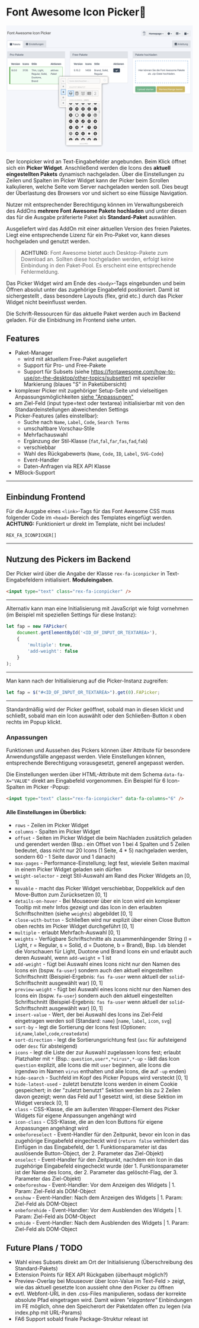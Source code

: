 # Font Awesome Icon Picker🐥

![Screenshot](https://github.com/FriendsOfREDAXO/fa_iconpicker/blob/assets/icon_screen.png?raw=true)


Der Iconpicker wird an Text-Eingabefelder angebunden. Beim Klick öffnet sich ein **Picker Widget**. Anschließend werden die Icons des **aktuell eingestellten
 Pakets** dynamisch nachgeladen. Über die Einstellungen zu Zeilen und Spalten im Picker Widget kann der Picker beim Scrollen kalkulieren, welche Seite vom
  Server nachgeladen werden soll. Dies beugt der Überlastung des Browsers vor und sichert so eine flüssige Navigation.

Nutzer mit entsprechender Berechtigung können im Verwaltungsbereich des AddOns **mehrere Font Awesome  Pakete hochladen** und unter diesen das für die
 Ausgabe präferierte Paket als **Standard-Paket** auswählen.

Ausgeliefert wird das AddOn mit einer aktuellen Version des freien Paketes. Liegt eine entsprechende Lizenz für ein Pro-Paket vor, kann dieses hochgeladen
 und genutzt werden.

> **ACHTUNG**: Font Awesome bietet auch Desktop-Pakete zum Download an. Sollten diese hochgeladen werden, erfolgt keine Einbindung in den Paket-Pool. Es
> erscheint eine entsprechende Fehlermeldung. 

Das Picker Widget wird am Ende des `<body>`-Tags eingebunden und beim Öffnen absolut unter das zugehörige Eingabefeld positioniert. Damit ist sichergestellt
, dass besondere Layouts (flex, grid etc.) durch das Picker Widget nicht beeinflusst werden.

Die Schrift-Ressourcen für das aktuelle Paket werden auch im Backend geladen. Für die Einbidnung im Frontend siehe unten.

## Features

* Paket-Manager
  * wird mit aktuellem Free-Paket ausgeliefert
  * Support für Pro- und Free-Pakete
  * Support für Subsets (siehe https://fontawesome.com/how-to-use/on-the-desktop/other-topics/subsetter) mit spezieller Markierung (blaues "S" in Paketübersicht)
* komplexer Picker mit zugehöriger Setup-Seite und vielseitigen Anpassungsmöglichkeiten [siehe "Anpassungen"](#Anpassungen)
* am Ziel-Feld (input type=text oder textarea) initialisierbar mit von den Standardeinstellungen abweichenden Settings
* Picker-Features (alles einstellbar):
  * Suche nach `Name`, `Label`, `Code`, `Search Terms`
  * umschaltbare Vorschau-Stile
  * Mehrfachauswahl
  * Ergänzung der Stil-Klasse (`fat`,`fal`,`far`,`fas`,`fad`,`fab`)
  * verschiebbar
  * Wahl des Rückgabewerts (`Name`, `Code`, `ID`, `Label`, `SVG-Code`)
  * Event-Handler
  * Daten-Anfragen via REX API Klasse
* MBlock-Support

-----

## Einbindung Frontend 

Für die Ausgabe eines `<link>`-Tags für das Font Awesome CSS muss folgender Code im `<head>` Bereich des Templates eingefügt werden. **ACHTUNG:** Funktioniert ur direkt im Template, nicht bei includes!
```
REX_FA_ICONPICKER[]
```

-----

## Nutzung des Pickers im Backend

Der Picker wird über die Angabe der Klasse `rex-fa-iconpicker` in Text-Eingabefeldern initialisiert.
 **Moduleingaben**.

```html
<input type="text" class="rex-fa-iconpicker" />
```

----

Alternativ kann man eine Initialisierung mit JavaScript wie folgt vornehmen (im Beispiel mit speziellen Settings für diese Instanz):

```javascript
let fap = new FAPicker(
    document.getElementById('<ID_OF_INPUT_OR_TEXTAREA>'),
    {
        'multiple': true,
        'add-weight': false
    }
);
```

----

Man kann nach der Initialisierung auf die Picker-Instanz zugreifen:

```javascript
let fap = $("#<ID_OF_INPUT_OR_TEXTAREA>").get(0).FAPicker;
```

----

Standardmäßig wird der Picker geöffnet, sobald man in diesen klickt und schließt, sobald man ein Icon auswählt oder den Schließen-Button `X` oben rechts im
 Popup klickt. 

### Anpassungen

Funktionen und Aussehen des Pickers können über Attribute für besondere Anwendungsfälle angepasst werden. Viele Einstellungen können, entsprechende
 Berechtigung vorausgesetzt, generell angepasst werden.

Die Einstellungen werden über HTML-Attribute mit dem Schema `data-fa-X="VALUE"` direkt am Eingabefeld vorgenommen. Ein Beispiel für 6 Icon-Spalten im Picker
-Popup:

```html
<input type="text" class="rex-fa-iconpicker" data-fa-columns="6" />
```

#### Alle Einstellungen im Überblick:

* `rows` - Zeilen im Picker Widget
* `columns` - Spalten im Picker Widget
* `offset` - Seiten im Picker Widget die beim Nachladen zusätzlich geladen und gerendert werden (Bsp.: ein Offset von 1 bei 4 Spalten und 5 Zeilen
 bedeutet, dass nicht nur 20 Icons (1 Seite, 4 * 5) nachgeladen werden, sondern 60 - 1 Seite davor und 1 danach)
* `max-pages` - Performance-Einstellung; legt fest, wieviele Seiten maximal in einem Picker Widget geladen sein dürfen
* `weight-selector` - zeigt Stil-Auswahl am Rand des Picker Widgets an [0, 1]
* `movable` - macht das Picker Widget verschiebbar, Doppelklick auf den Move-Button zum Zurücksetzen [0, 1]
* `details-on-hover` - Bei Mouseover über ein Icon wird ein komplexer Tooltip mit mehr Infos gezeigt und das Icon in den erlaubten Schriftschnitten (siehe `weights`) abgebildet [0, 1]
* `close-with-button` - Schließen wird nur explizit über einen Close Button oben rechts im Picker Widget durchgeführt [0, 1]
* `multiple` - erlaubt Mehrfach-Auswahl [0, 1]
* `weights` - Verfügbare Schriftschnitte als zusammenhängender String (l = Light, r = Regular, s = Solid, d = Duotone, b = Brand), Bsp. `ldb` blendet die Vorschauen für Light, Duotone und Brand Icons ein und erlaubt auch deren Auswahl, wenn `add-weight` = 1 ist
* `add-weight` - fügt bei Auswahl eines Icons nicht nur den Namen des Icons ein (bspw. `fa-user`) sondern auch den aktuell eingestellten
 Schriftschnitt (Beispiel-Ergebnis: `fas fa-user` wenn aktuell der `solid`-Schriftschnitt ausgewählt war) [0, 1]
* `preview-weight` - fügt bei Auswahl eines Icons nicht nur den Namen des Icons ein (bspw. `fa-user`) sondern auch den aktuell eingestellten
   Schriftschnitt (Beispiel-Ergebnis: `fas fa-user` wenn aktuell der `solid`-Schriftschnitt ausgewählt war) [0, 1]
* `insert-value` - Wert, der bei Auswahl des Icons ins Ziel-Feld eingetragen werden soll (Standard: `name`) [`name`, `label`, `icon`, `svg`]
* `sort-by` - legt die Sortierung der Icons fest (Optionen: `id`,`name`,`label`,`code`,`createdate`)
* `sort-direction` - legt die Sortierungsrichtung fest (`asc` für aufsteigend oder `desc` für absteigend)
* `icons` - legt die Liste der zur Auswahl zugelassen Icons fest; erlaubt Platzhalter mit `*` (Bsp.: `question,user*,*virus*,*-up` - lädt das Icon
 `question` explizit, alle Icons die mit `user` beginnen, alle Icons die irgendwo im Namen `virus` enthalten und alle Icons, die auf `-up` enden)
* `hide-search` - Suchfeld im Kopf des Picker Popups wird versteckt [0, 1]
* `hide-latest-used` - zuletzt benutzte Icons werden in einem Cookie gespeichert; in der "zuletzt benutzt" Sektion werden bis zu 2 Zeilen davon gezeigt; wenn das Feld auf 1 gesetzt wird, ist diese Sektion im Widget versteck [0, 1]
* `class` - CSS-Klasse, die am äußersten Wrapper-Element des Picker Widgets für eigene Anpassungen angehängt wird
* `icon-class` - CSS-Klasse, die an den Icon Buttons für eigene Anpassungen angehängt wird
* `onbeforeselect` - Event-Handler für den Zeitpunkt, bevor ein Icon in das zugehörige Eingabefeld eingecheckt wird (`return false` verhindert das
 Einfügen in das Eingabefeld, der 1. Funktionsparameter ist das auslösende Button-Object, der 2. Parameter das Ziel-Objekt)
* `onselect` - Event-Handler für den Zeitpunkt, nachdem ein Icon in das zugehörige Eingabefeld eingecheckt wurde (der 1. Funktionsparameter ist der Name des Icons, der 2. Parameter das gelöscht-Flag, der 3. Parameter das Ziel-Objekt)
* `onbeforeshow` - Event-Handler: Vor dem Anzeigen des Widgets | 1. Param: Ziel-Feld als DOM-Object
* `onshow` - Event-Handler: Nach dem Anzeigen des Widgets | 1. Param: Ziel-Feld als DOM-Object
* `onbeforehide` - Event-Handler: Vor dem Ausblenden des Widgets | 1. Param: Ziel-Feld als DOM-Object
* `onhide` - Event-Handler: Nach dem Ausblenden des Widgets | 1. Param: Ziel-Feld als DOM-Object

## Future Plans / TODO

* Wahl eines Subsets direkt am Ort der Initialisierung (Überschreibung des Standard-Pakets)
* Extension Points für REX API Rückgaben (überhaupt möglich?)
* Preview-Overlay bei Mouseover über Icon-Value im Text-Feld > zeigt, wie das aktuell gesetzte Icon aussieht ohne den Picker zu öffnen
* evtl. Webfont-URL in den .css-Files manipulieren, sodass der korrekte absolute Pfad eingetragen wird. Damit wären _"elegantere"_ Einbindungen im FE möglich, ohne den Speicherort der Paketdaten offen zu legen (via index.php mit URL-Params)
* FA6 Support sobald finale Package-Struktur releast ist

